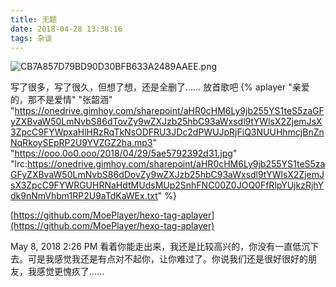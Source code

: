 ```yaml
---
title: 无题
date: 2018-04-28 13:38:16
tags: 杂谈
---
```


![CB7A857D79BD90D30BFB633A2489AAEE.png](https://ooo.0o0.ooo/2018/04/29/5ae4a1b440540.png)

<!--more-->
写了很多，写了很久，但想了想，还是全删了……
放首歌吧
{% aplayer "亲爱的，那不是爱情" "张韶涵" "https://onedrive.gimhoy.com/sharepoint/aHR0cHM6Ly9jb255YS1teS5zaGFyZXBvaW50LmNvbS86dTovZy9wZXJzb25hbC93aWxsdl9tYWlsX2ZjemJsX3ZpcC9FYWpxaHlHRzRqTkNsODFRU3JDc2dPWUJpRjFiQ3NUUHhmcjBnZnNqRkoySEpRP2U9YVZGZ2ha.mp3" "https://ooo.0o0.ooo/2018/04/29/5ae5792392d31.jpg" "lrc:https://onedrive.gimhoy.com/sharepoint/aHR0cHM6Ly9jb255YS1teS5zaGFyZXBvaW50LmNvbS86dDovZy9wZXJzb25hbC93aWxsdl9tYWlsX2ZjemJsX3ZpcC9FYWRGUHRNaHdtMUdsMUp2SnhFNC00Z0JOQ0FfRlpYUjkzRjhYdk9nNmVhbm1RP2U9aTdKaWEx.txt" %}

[https://github.com/MoePlayer/hexo-tag-aplayer](https://github.com/MoePlayer/hexo-tag-aplayer)

May 8, 2018 2:26 PM
看着你能走出来，我还是比较高兴的，你没有一直低沉下去。可是我感觉我还是有点对不起你，让你难过了。你说我们还是很好很好的朋友，我感觉更愧疚了……